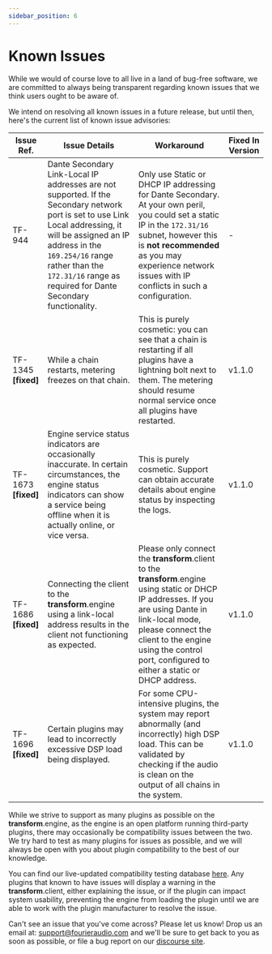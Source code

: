 ```yaml
---
sidebar_position: 6
---
```


# Known Issues

While we would of course love to all live in a land of bug-free software, we are committed to always being transparent regarding known issues that we think users ought to be aware of.

We intend on resolving all known issues in a future release, but until then, here's the current list of known issue advisories:

| Issue Ref. | Issue Details                                                                                                                                                                                                                                                              | Workaround                                                                                                                                                                                                                                                            | Fixed In Version |
| ---------- | -------------------------------------------------------------------------------------------------------------------------------------------------------------------------------------------------------------------------------------------------------------------------- | --------------------------------------------------------------------------------------------------------------------------------------------------------------------------------------------------------------------------------------------------------------------- | ---------------- |
| TF-944     | Dante Secondary Link-Local IP addresses are not supported. If the Secondary network port is set to use Link Local addressing, it will be assigned an IP address in the `169.254/16` range rather than the `172.31/16` range as required for Dante Secondary functionality. | Only use Static or DHCP IP addressing for Dante Secondary. At your own peril, you could set a static IP in the `172.31/16` subnet, however this is **not recommended** as you may experience network issues with IP conflicts in such a configuration.                | -                |
| TF-1345 **[fixed]**   | While a chain restarts, metering freezes on that chain.                                                                                                                                                                                                                    | This is purely cosmetic: you can see that a chain is restarting if all plugins have a lightning bolt next to them. The metering should resume normal service once all plugins have restarted.                                                                         | v1.1.0 |
| TF-1673 **[fixed]**   | Engine service status indicators are occasionally inaccurate. In certain circumstances, the engine status indicators can show a service being offline when it is actually online, or vice versa.                                                                           | This is purely cosmetic. Support can obtain accurate details about engine status by inspecting the logs.                                                                                                                                                              | v1.1.0 |
| TF-1686 **[fixed]**   | Connecting the client to the **transform**.engine using a link-local address results in the client not functioning as expected.                                                                                                                                            | Please only connect the **transform**.client to the **transform**.engine using static or DHCP IP addresses. If you are using Dante in link-local mode, please connect the client to the engine using the control port, configured to either a static or DHCP address. | v1.1.0 |
| TF-1696 **[fixed]**   | Certain plugins may lead to incorrectly excessive DSP load being displayed.                                                                                                                                                                                                | For some CPU-intensive plugins, the system may report abnormally (and incorrectly) high DSP load. This can be validated by checking if the audio is clean on the output of all chains in the system.                                                                  | v1.1.0 |

While we strive to support as many plugins as possible on the **transform**.engine, as the engine is
an open platform running third-party plugins, there may occasionally be compatibility issues between
the two. We try hard to test as many plugins for issues as possible, and we will always be open with
you about plugin compatibility to the best of our knowledge.

You can find our live-updated compatibility testing database <a
href="https://plugins.fourieraudio.com">here</a>. Any plugins that known to have issues will display
a warning in the **transform**.client, either explaining the issue, or if the plugin can impact
system usability, preventing the engine from loading the plugin until we are able to work with the
plugin manufacturer to resolve the issue.

Can't see an issue that you've come across? Please let us know! Drop us an email at:
support@fourieraudio.com and we'll be sure to get back to you as soon as possible, or file a bug
report on our [discourse site](https://discourse.fourieraudio.com).
